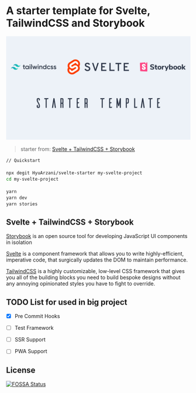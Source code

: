 
# A starter template for Svelte, TailwindCSS and Storybook

![Svelte + TailwindCSS + Storybook Starter Template](starter-template.jpg)


> starter from: [Svelte + TailwindCSS + Storybook](https://https://github.com/jerriclynsjohn/svelte-storybook-tailwind)

```bash
// Quickstart

npx degit HyuArzani/svelte-starter my-svelte-project
cd my-svelte-project

yarn
yarn dev
yarn stories
```

## Svelte + TailwindCSS + Storybook

[Storybook](https://storybook.js.org/) is an open source tool for developing JavaScript UI
components in isolation

[Svelte](https://svelte.dev/) is a component framework that allows you to write highly-efficient,
imperative code, that surgically updates the DOM to maintain performance.

[TailwindCSS](https://tailwindcss.com) is a highly customizable, low-level CSS framework that gives
you all of the building blocks you need to build bespoke designs without any annoying opinionated
styles you have to fight to override.

## TODO List for used in big project
- [x] Pre Commit Hooks
- [ ] Test Framework
- [ ] SSR Support
- [ ] PWA Support


## License
[![FOSSA Status](https://app.fossa.io/api/projects/git%2Bgithub.com%2Fjerriclynsjohn%2Fsvelte-storybook-tailwind.svg?type=large)](https://app.fossa.io/projects/git%2Bgithub.com%2Fjerriclynsjohn%2Fsvelte-storybook-tailwind?ref=badge_large)
